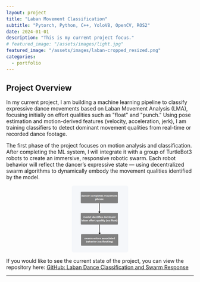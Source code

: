 ```yaml
---
layout: project
title: "Laban Movement Classification"
subtitle: "Pytorch, Python, C++, YoloV8, OpenCV, ROS2"
date: 2024-01-01
description: "This is my current project focus."
# featured_image: "/assets/images/light.jpg" 
featured_image: "/assets/images/laban-cropped_resized.png"
categories:
  - portfolio
---
```



## Project Overview

In my current project, I am building a machine learning pipeline to classify expressive dance movements based on Laban Movement Analysis (LMA), focusing initially on effort qualities such as "float" and "punch." Using pose estimation and motion-derived features (velocity, acceleration, jerk), I am training classifiers to detect dominant movement qualities from real-time or recorded dance footage.

<!-- <br>  
<div style="display: flex; justify-content: center;">
  <img src="/assets/images/laban-effort.jpg" alt="ROS2 Frames" style="width: 30%; max-width: 1000px; height: auto; border-radius: 5px;">
</div> -->


The first phase of the project focuses on motion analysis and classification. After completing the ML system, I will integrate it with a group of TurtleBot3 robots to create an immersive, responsive robotic swarm. Each robot behavior will reflect the dancer’s expressive state — using decentralized swarm algorithms to dynamically embody the movement qualities identified by the model.

<div style="display: flex; justify-content: center;">
  <img src="/assets/images/laban_flow_diagram.png" alt="ROS2 Frames" style="width: 30%; max-width: 1000px; height: auto; border-radius: 5px;">
</div>

If you would like to see the current state of the project, you can view the repository here:
[GitHub: Laban Dance Classification and Swarm Response](https://github.com/m0therb0ardd/laban_classifier)


---